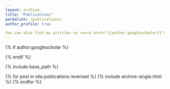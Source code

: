 ```yaml
---
layout: archive
title: "Publications"
permalink: /publications/
author_profile: true

You can also find my articles on <u><a href="{{author.googlescholar}}">my Google Scholar profile</a>.</u>
---
```


{% if author.googlescholar %}
  
{% endif %}

{% include base_path %}

{% for post in site.publications reversed %}
  {% include archive-single.html %}
{% endfor %}

